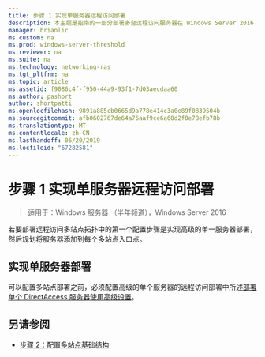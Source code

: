 ```yaml
---
title: 步骤 1 实现单服务器远程访问部署
description: 本主题是指南的一部分部署多台远程访问服务器在 Windows Server 2016 中的多站点部署中。
manager: brianlic
ms.custom: na
ms.prod: windows-server-threshold
ms.reviewer: na
ms.suite: na
ms.technology: networking-ras
ms.tgt_pltfrm: na
ms.topic: article
ms.assetid: f9086c4f-f950-44a9-93f1-7d03aecdaa60
ms.author: pashort
author: shortpatti
ms.openlocfilehash: 9891a885cb0665d9a778e414c3a0e89f0839504b
ms.sourcegitcommit: afb0602767de64a76aaf9ce6a60d2f0e78efb78b
ms.translationtype: MT
ms.contentlocale: zh-CN
ms.lasthandoff: 06/20/2019
ms.locfileid: "67282581"
---
```

# <a name="step-1-implement-a-single-server-remote-access-deployment"></a>步骤 1 实现单服务器远程访问部署

>适用于：Windows 服务器 （半年频道），Windows Server 2016

若要部署远程访问多站点拓扑中的第一个配置步骤是实现高级的单一服务器部署，然后规划将服务器添加到每个多站点入口点。  
  
## <a name="BKMK_1.1"></a>实现单服务器部署  
可以配置多站点部署之前，必须配置高级的单个服务器的远程访问部署中所述[部署单个 DirectAccess 服务器使用高级设置](https://technet.microsoft.com/windows-server-docs/networking/remote-access/directaccess/single-server-advanced/deploy-a-single-directaccess-server-with-advanced-settings)。  
  
## <a name="BKMK_Links"></a>另请参阅  
  
-   [步骤 2：配置多站点基础结构](Step-2-Configure-the-Multisite-Infrastructure.md)  



